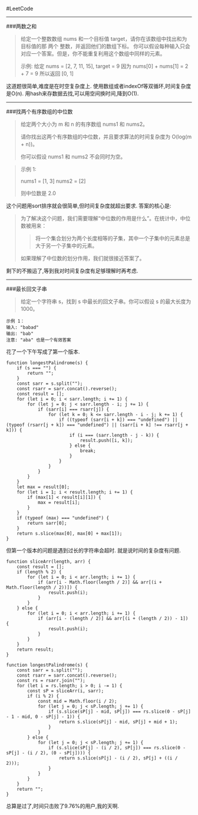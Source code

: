 #LeetCode
****
###两数之和

>给定一个整数数组 nums 和一个目标值 target，请你在该数组中找出和为目标值的那 两个 整数，并返回他们的数组下标。
>你可以假设每种输入只会对应一个答案。但是，你不能重复利用这个数组中同样的元素。
>
>示例:
>给定 nums = [2, 7, 11, 15], target = 9
>因为 nums[0] + nums[1] = 2 + 7 = 9
>所以返回 [0, 1]

 这道题很简单,难度是在时空复杂度上.
 使用数组或者indexOf等双循环,时间复杂度是O(n). 用hash来存数据去找,可以用空间换时间,降到O(1).
************
###找两个有序数组的中位数
>给定两个大小为 m 和 n 的有序数组 nums1 和 nums2。
>
>请你找出这两个有序数组的中位数，并且要求算法的时间复杂度为 O(log(m + n))。
>
>你可以假设 nums1 和 nums2 不会同时为空。

>示例 1:
>
>nums1 = [1, 3]
>nums2 = [2]
>
>则中位数是 2.0

这个问题用sort排序就会很简单,但时间复杂度就超出要求.
答案的核心是:
>为了解决这个问题，我们需要理解“中位数的作用是什么”。在统计中，中位数被用来：
>
>>将一个集合划分为两个长度相等的子集，其中一个子集中的元素总是大于另一个子集中的元素。
>
>如果理解了中位数的划分作用，我们就很接近答案了。

剩下的不搬运了,等到我对时间复杂度有足够理解时再考虑.
**************************
###最长回文子串
>给定一个字符串 s，找到 s 中最长的回文子串。你可以假设 s 的最大长度为 1000。
```
示例 1：
输入: "babad"
输出: "bab"
注意: "aba" 也是一个有效答案
```
花了一个下午写成了第一个版本.
```
function longestPalindrome(s) {
    if (s === "") {
        return "";
    }
    const sarr = s.split("");
    const rsarr = sarr.concat().reverse();
    const result = [];
    for (let i = 0; i < sarr.length; i += 1) {
        for (let j = 0; j < sarr.length - i; j += 1) {
            if (sarr[i] === rsarr[j]) {
                for (let k = 0; k <= sarr.length - i - j; k += 1) {
                    if ((typeof (sarr[i + k]) === "undefined") || (typeof (rsarr[j + k]) === "undefined") || (sarr[i + k] !== rsarr[j + k])) {
                        if (i === (sarr.length - j - k)) {
                            result.push([i, k]);
                        } else {
                            break;
                        }
                    }
                }
            }
        }
    }
    let max = result[0];
    for (let i = 1; i < result.length; i += 1) {
        if (max[1] < result[i][1]) {
            max = result[i];
        }
    }
    if (typeof (max) === "undefined") {
        return sarr[0];
    }
    return s.slice(max[0], max[0] + max[1]);
}
```
但第一个版本的问题是遇到过长的字符串会超时.
就是说时间的复杂度有问题.
```
function sliceArr(length, arr) {
    const result = [];
    if (length % 2) {
        for (let i = 0; i < arr.length; i += 1) {
            if (arr[i - Math.floor(length / 2)] && arr[(i + Math.floor(length / 2))]) {
                result.push(i);
            }
        }
    } else {
        for (let i = 0; i < arr.length; i += 1) {
            if (arr[i - (length / 2)] && arr[(i + (length / 2)) - 1]) {
                result.push(i);
            }
        }
    }
    return result;
}

function longestPalindrome(s) {
    const sarr = s.split("");
    const rsarr = sarr.concat().reverse();
    const rs = rsarr.join("");
    for (let i = rs.length; i > 0; i -= 1) {
        const sP = sliceArr(i, sarr);
        if (i % 2) {
            const mid = Math.floor(i / 2);
            for (let j = 0; j < sP.length; j += 1) {
                if (s.slice(sP[j] - mid, sP[j]) === rs.slice(0 - sP[j] - 1 - mid, 0 - sP[j] - 1)) {
                    return s.slice(sP[j] - mid, sP[j] + mid + 1);
                }
            }
        } else {
            for (let j = 0; j < sP.length; j += 1) {
                if (s.slice(sP[j] - (i / 2), sP[j]) === rs.slice(0 - sP[j] - (i / 2), (0 - sP[j]))) {
                    return s.slice(sP[j] - (i / 2), sP[j] + ((i / 2)));
                }
            }
        }
    }
    return "";
}
```
总算是过了,时间只击败了9.76%的用户,我的天啊.